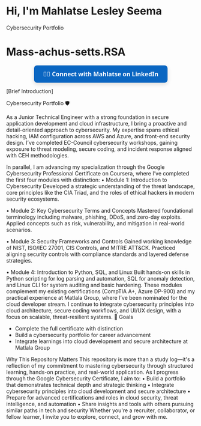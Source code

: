 # Hi, I'm Mahlatse Lesley Seema
Cybersecurity Portfolio
# Mass-achus-setts.RSA
<p align="center">
  <a href="https://www.linkedin.com/in/mahlatse-seema-14b6721a0/" target="_blank" style="
    display: inline-block;
    background-color: #0A66C2;
    color: #ffffff;
    padding: 12px 24px;
    font-size: 16px;
    font-weight: 600;
    font-family: 'Segoe UI', Tahoma, Geneva, Verdana, sans-serif;
    border-radius: 8px;
    text-decoration: none;
    box-shadow: 0 4px 12px rgba(0,0,0,0.15);
  ">
    👨‍💻 Connect with Mahlatse on LinkedIn
  </a>
</p>

[Brief Introduction]

Cybersecurity Portfolio 🛡️ 


As a Junior Technical Engineer with a strong foundation in secure application development and cloud infrastructure, I bring a proactive and detail-oriented approach to cybersecurity. My expertise spans ethical hacking, IAM configuration across AWS and Azure, and front-end security design. I’ve completed EC-Council cybersecurity workshops, gaining exposure to threat modeling, secure coding, and incident response aligned with CEH methodologies.

In parallel, I am advancing my specialization through the Google Cybersecurity Professional Certificate on Coursera, where I’ve completed the first four modules with distinction:
• 	Module 1: Introduction to Cybersecurity
Developed a strategic understanding of the threat landscape, core principles like the CIA Triad, and the roles of ethical hackers in modern security ecosystems.

• 	Module 2: Key Cybersecurity Terms and Concepts
Mastered foundational terminology including malware, phishing, DDoS, and zero-day exploits. Applied concepts such as risk, vulnerability, and mitigation in real-world scenarios.

• 	Module 3: Security Frameworks and Controls
Gained working knowledge of NIST, ISO/IEC 27001, CIS Controls, and MITRE ATT&CK. Practiced aligning security controls with compliance standards and layered defense strategies.

• 	Module 4: Introduction to Python, SQL, and Linux
Built hands-on skills in Python scripting for log parsing and automation, SQL for anomaly detection, and Linux CLI for system auditing and basic hardening.
These modules complement my existing certifications (CompTIA A+, Azure DP-900) and my practical experience at Matlala Group, where I’ve been nominated for the cloud developer stream. I continue to integrate cybersecurity principles into cloud architecture, secure coding workflows, and UI/UX design, with a focus on scalable, threat-resilient systems.
🚀 Goals
- Complete the full certificate with distinction
- Build a cybersecurity portfolio for career advancement
- Integrate learnings into cloud development and secure architecture at Matlala Group

  
Why This Repository Matters
This repository is more than a study log—it's a reflection of my commitment to mastering cybersecurity through structured learning, hands-on practice, and real-world application. As I progress through the Google Cybersecurity Certificate, I aim to:
• 	Build a portfolio that demonstrates technical depth and strategic thinking
• 	Integrate cybersecurity principles into cloud development and secure architecture
• 	Prepare for advanced certifications and roles in cloud security, threat intelligence, and automation
• 	Share insights and tools with others pursuing similar paths in tech and security
Whether you're a recruiter, collaborator, or fellow learner, I invite you to explore, connect, and grow with me.
